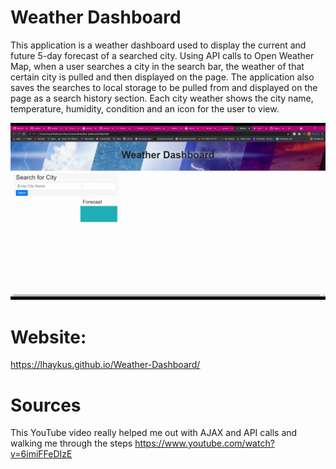 # Weather Dashboard

This application is a weather dashboard used to display the current and future 5-day forecast of a searched city. Using API calls to Open Weather Map, when a user searches a city in the search bar, the weather of that certain city is pulled and then displayed on the page.
The application also saves the searches to local storage to be pulled from and displayed on the page as a search history section. 
Each city weather shows the city name, temperature, humidity, condition and an icon for the user to view.




![weather-dashboard](./assets/weatherdashboard.gif)
# Website:
https://lhaykus.github.io/Weather-Dashboard/




















# Sources

This YouTube video really helped me out with AJAX and API calls and walking me through the steps
https://www.youtube.com/watch?v=6imiFFeDIzE 
